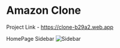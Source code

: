 # Amazon Clone

Project Link - https://clone-b29a2.web.app

HomePage Sidebar 
![Sidebar](https://user-images.githubusercontent.com/60594770/105021593-b4bb2c80-5a6e-11eb-88c7-cf60b56bd91e.PNG)
